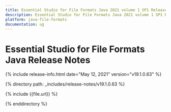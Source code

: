 ```yaml
---
title: Essential Studio for File Formats Java 2021 volume 1 SP1 Release Notes    
description: Essential Studio for File Formats Java 2021 volume 1 SP1 Release Notes  
platform: java-file-formats
documentation: ug
---
```


# Essential Studio for File Formats Java Release Notes  

{% include release-info.html date="May 12, 2021"  version="v19.1.0.63" %} 


{% directory path: _includes/release-notes/v19.1.0.63 %}

{% include {{file.url}} %}

{% enddirectory %}